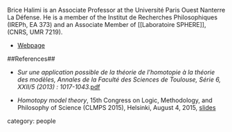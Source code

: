 
Brice Halimi is an Associate Professor at the Université Paris Ouest Nanterre La Défense. He is a member of the Institut de Recherches Philosophiques (IREPh, EA 373) and an Associate Member of [[Laboratoire SPHERE]], (CNRS, UMR 7219).

* [Webpage](http://bhalimi.u-paris10.fr/)

##References##

* _Sur une application possible de la théorie de l’homotopie à la théorie des modèles, Annales de la Faculté des Sciences de Toulouse, Série 6, XXII/5 (2013) : 1017-1043._[pdf](https://bhalimi.u-paris10.fr/wp-content/uploads/2014/07/application_homotopie_theorie_des_modeles.pdf)


* _Homotopy model theory_, 15th Congress on Logic, Methodology, and Philosophy of Science (CLMPS 2015), Helsinki, August 4, 2015, [slides](https://bhalimi.u-paris10.fr/wp-content/uploads/2014/07/homotopy_model_theory_LC.pdf)


category: people